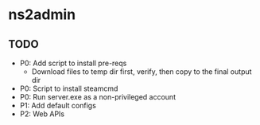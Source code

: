 # ns2admin


## TODO

* P0: Add script to install pre-reqs
    * Download files to temp dir first, verify, then copy to the final output dir
* P0: Script to install steamcmd
* P0: Run server.exe as a non-privileged account
* P1: Add default configs
* P2: Web APIs